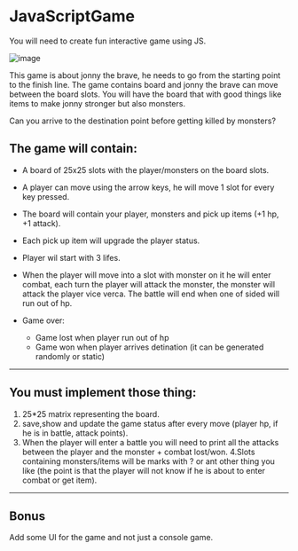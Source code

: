 # JavaScriptGame

You will need to create fun interactive game using JS.

![image](https://user-images.githubusercontent.com/34707669/206923131-88bd771d-e231-4de9-bbc4-fedc88f70cdf.png)


This game is about jonny the brave, he needs to go from the starting point to the finish line. 
The game contains board and jonny the brave can move between the board slots.
You will have the board that with good things like items to make jonny stronger but also monsters.

Can you arrive to the destination point before getting killed by monsters?  

The game will contain:
-

- A board of 25x25 slots with the player/monsters on the board slots.
- A player can move using the arrow keys, he will move 1 slot for every key pressed.
- The board will contain your player, monsters and pick up items (+1 hp, +1 attack).
- Each pick up item will upgrade the player status.
- Player wil start with 3 lifes.
- When the player will move into a slot with monster on it he will enter combat, each turn the player will attack the monster, the monster will attack the player vice verca.
The battle will end when one of sided will run out of hp.

- Game over:
  - Game lost when player run out of hp
  - Game won when player arrives detination (it can be generated randomly or static)


------

You must implement those thing:
-

1. 25*25 matrix representing the board.
2. save,show and update the game status after every move (player hp, if he is in battle, attack points).
3. When the player will enter a battle you will need to print all the attacks between the player and the monster +
    combat lost/won.
4.Slots containing monsters/items will be marks with ? or ant other thing you like (the point is that the player will not know if he is about to enter combat or get item).
---

Bonus
-

Add some UI for the game and not just a console game.

